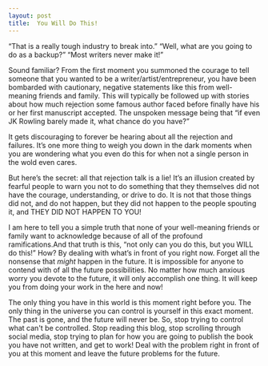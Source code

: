 ```yaml
---
layout: post
title:  You Will Do This!
---
```

“That is a really tough industry to break into.” 
“Well, what are you going to do as a backup?” 
“Most writers never make it!”

Sound familiar? From the first moment you summoned the courage to tell someone that you wanted to be a writer/artist/entrepreneur, you have been bombarded with cautionary, negative statements like this from well-meaning friends and family. This will typically be followed up with stories about how much rejection some famous author faced before finally have his or her first manuscript accepted. The unspoken message being that “if even JK Rowling barely made it, what chance do you have?”
<!--more-->

It gets discouraging to forever be hearing about all the rejection and failures. It’s one more thing to weigh you down in the dark moments when you are wondering what you even do this for when not a single person in the wold even cares.

But here’s the secret: all that rejection talk is a lie! It’s an illusion created by fearful people to warn you not to do something that they themselves did not have the courage, understanding, or drive to do. It is not that those things did not, and do not happen, but they did not happen to the people spouting it, and THEY DID NOT HAPPEN TO YOU!

I am here to tell you a simple truth that none of your well-meaning friends or family want to acknowledge because of all of the profound ramifications.And that truth is this, “not only can you do this, but you WILL do this!” How? By dealing with what’s in front of you right now. Forget all the nonsense that _might_ happen in the future. It is impossible for anyone to contend with of all the future possibilities. No matter how much anxious worry you devote to the future, it will only accomplish one thing. It will keep you from doing your work in the here and now!

The only thing you have in this world is this moment right before you. The only thing in the universe you can control is yourself in this exact moment. The past is gone, and the future will never be. So, stop trying to control what can't be controlled. Stop reading this blog, stop scrolling through social media, stop trying to plan for how you are going to publish the book you have not written, and get to work! Deal with the problem right in front of you at this moment and leave the future problems for the future.
